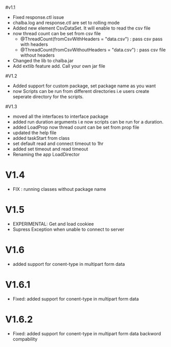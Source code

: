 #v1.1
* Fixed response.ctl issue
* chalba.log and response.ctl are set to rolling mode
* Added new element CsvDataSet. It will enable to read the csv file
* now thread count can be set from csv file
    * @ThreadCount(fromCsvWithHeaders = "data.csv") : pass csv pass with headers
    * @ThreadCount(fromCsvWithoutHeaders = "data.csv") : pass csv file without headers
* Changed the lib to chalba.jar
* Add extlib feature add. Call your own jar file   

#V1.2
* Added support for custom package, set package name as you want
* now Scripts can be run from different directories i.e users create seperate directory for the scripts.

#V1.3
* moved all the interfaces to interface package
* added run duration arguments i.e now scripts can be run for a duration.
* added LoadProp now thread count can be set from prop file
* updated the help file
* added taskStart from class
* set default read and connect timeout to 1hr
* added set timeout and read timeout
* Renaming the app LoadDirector

# V1.4
* FIX : running classes without package name

# V1.5
* EXPERIMENTAL: Get and load cookiee
* Supress Exception when unable to connect to server

# V1.6
* added support for conent-type in multipart form data

# V1.6.1
* Fixed: added support for conent-type in multipart form data

# V1.6.2
* Fixed: added support for conent-type in multipart form data backword compability